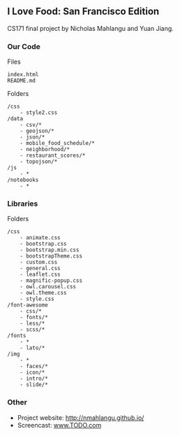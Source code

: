 ## I Love Food: San Francisco Edition

CS171 final project by Nicholas Mahlangu and Yuan Jiang.

### Our Code
Files

	index.html
	README.md
Folders

	/css
		- style2.css
	/data
		- csv/*
		- geojson/*
		- json/*
		- mobile_food_schedule/*
		- neighborhood/*
		- restaurant_scores/*
		- topojson/*
	/js
		- *
	/notebooks
		- *

### Libraries
Folders

	/css
		- animate.css
		- bootstrap.css
		- bootstrap.min.css
		- bootstrapTheme.css
		- custom.css
		- general.css
		- leaflet.css
		- magnific-popup.css
		- owl.carousel.css
		- owl.theme.css
		- style.css
	/font-awesome
		- css/*
		- fonts/*
		- less/*
		- scss/*
	/fonts
		- *
		- lato/*
	/img
		- *
		- faces/*
		- icon/*
		- intro/*
		- slide/*

### Other
* Project website: http://nmahlangu.github.io/
* Screencast: www.TODO.com